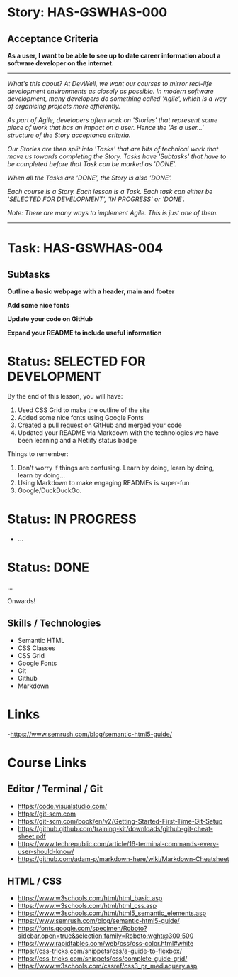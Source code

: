 # Story: HAS-GSWHAS-000

## Acceptance Criteria

**As a user, I want to be able to see up to date career information about a software developer on the internet.**

---

_What's this about? At DevWell, we want our courses to mirror real-life development environments as closely as possible. In modern software development, many developers do something called 'Agile', which is a way of organising projects more efficiently._

_As part of Agile, developers often work on 'Stories' that represent some piece of work that has an impact on a user. Hence the 'As a user...' structure of the Story acceptance criteria._

_Our Stories are then split into 'Tasks' that are bits of technical work that move us towards completing the Story. Tasks have 'Subtasks' that have to be completed before that Task can be marked as 'DONE'._

_When all the Tasks are 'DONE', the Story is also 'DONE'._

_Each course is a Story. Each lesson is a Task. Each task can either be 'SELECTED FOR DEVELOPMENT', 'IN PROGRESS' or 'DONE'._

_Note: There are many ways to implement Agile. This is just one of them._

---

# Task: HAS-GSWHAS-004

## Subtasks

**Outline a basic webpage with a header, main and footer**

**Add some nice fonts**

**Update your code on GitHub**

**Expand your README to include useful information**

# Status: SELECTED FOR DEVELOPMENT

By the end of this lesson, you will have:

1. Used CSS Grid to make the outline of the site
2. Added some nice fonts using Google Fonts
3. Created a pull request on GitHub and merged your code
4. Updated your README via Markdown with the technologies we have been learning and a Netlify status badge

Things to remember:

1. Don't worry if things are confusing. Learn by doing, learn by doing, learn by doing...
2. Using Markdown to make engaging READMEs is super-fun
3. Google/DuckDuckGo.

# Status: IN PROGRESS

- ...

# Status: DONE

...

Onwards!

## Skills / Technologies

- Semantic HTML
- CSS Classes
- CSS Grid
- Google Fonts
- Git
- Github
- Markdown

# Links

-https://www.semrush.com/blog/semantic-html5-guide/

# Course Links

## Editor / Terminal / Git

- https://code.visualstudio.com/
- https://git-scm.com
- https://git-scm.com/book/en/v2/Getting-Started-First-Time-Git-Setup
- https://github.github.com/training-kit/downloads/github-git-cheat-sheet.pdf
- https://www.techrepublic.com/article/16-terminal-commands-every-user-should-know/
- https://github.com/adam-p/markdown-here/wiki/Markdown-Cheatsheet

## HTML / CSS

- https://www.w3schools.com/html/html_basic.asp
- https://www.w3schools.com/html/html_css.asp
- https://www.w3schools.com/html/html5_semantic_elements.asp
- https://www.semrush.com/blog/semantic-html5-guide/
- https://fonts.google.com/specimen/Roboto?sidebar.open=true&selection.family=Roboto:wght@300;500
- https://www.rapidtables.com/web/css/css-color.html#white
- https://css-tricks.com/snippets/css/a-guide-to-flexbox/
- https://css-tricks.com/snippets/css/complete-guide-grid/
- https://www.w3schools.com/cssref/css3_pr_mediaquery.asp

